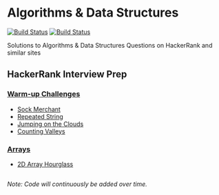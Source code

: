 # Algorithms & Data Structures

[![Build Status](https://img.shields.io/badge/Python-3-blue)](https://github.com/louisheery/algorithms-datastructures)
[![Build Status](https://img.shields.io/badge/build_status-in_progress-orange)](https://github.com/louisheery/algorithms-datastructures)

Solutions to Algorithms & Data Structures Questions on HackerRank and similar sites

## HackerRank Interview Prep
### [Warm-up Challenges](hackerrank-interview-prep/warm-up-challenges)
- [Sock Merchant](hackerrank-interview-prep/warm-up-challenges/sockmerchant.py)
- [Repeated String](hackerrank-interview-prep/repeated-string.py)
- [Jumping on the Clouds](hackerrank-interview-prep/jumping-on-clouds.py)
- [Counting Valleys](hackerrank-interview-prep/counting-valleys.py)

### [Arrays](hackerrank-interview-prep/arrays)
- [2D Array Hourglass](hackerrank-interview-prep/2d-array.py)


##
*Note: Code will continuously be added over time.*
